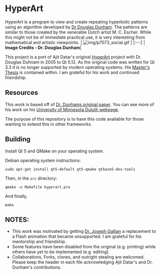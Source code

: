 # HyperArt
HyperArt is a program to view and create repeating hyperbolic patterns using an algorithm developed by [Dr Douglas Dunham](http://hyperart.sourceforge.net/www.d.umn.edu/~ddunham/). The patterns are similar to those created by the venerable Dutch artist M. C. Escher. While this might not be of immediate practical use, it is very interesting from mathematical and artistic viewpoints.
| ![img/p7073_social.gif](https://www.d.umn.edu/~ddunham/p7073.gif) |
|:--:|
| <b>Image Credits - Dr. Douglas Dunham</b>|

This project is a port of Ajit Datar's original [HyperArt](http://hyperart.sourceforge.net/) project with Dr. Douglas Duhnam in 2005 to Qt 5.12. As the original code was written for Qt 3.3 it is no longer supported by modern operating systems. His [Master's Thesis](docs/Generating_Hyperbolic_Patterns_for_Regular_and_Non-Regular_P-Gons.pdf) is contained within. I am grateful for his work and continued friendship.

## Resources
This work is based off of [Dr. Dunhams original paper](http://www.d.umn.edu/~ddunham/isis4/index.html). You can see more of his work on his [University of Minnesota Duluth webpage](http://www.d.umn.edu/~ddunham/).

The purpose of this repository is to have this code available for those wanting to extend this in other frameworks.

## Building
Install Qt 5 and QMake on your operating system.

Debian operating system instructions:

`sudo apt-get install qt5-default qt5-qmake qtbase5-dev-tools`

Then, in the `src` directory:

`qmake -o Makefile hyperart.pro`

And finally,

`make`

## NOTES:
- This work was motivated by getting [Dr. Joseph Gallian](https://www.d.umn.edu/~jgallian/) a replacement to a Flash animation that became unsupported. I am grateful for his mentorship and friendship.
- Some features have been disabled from the original (e.g. printing) while others have yet to be implemented (e.g. editing).
- Collaborations, Forks, clones, and outright stealing are welcomed. Please keep the header in each file acknowledging Ajit Datar's and Dr. Dunham's contributions.
